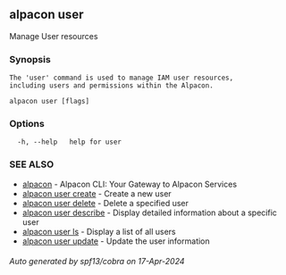 ## alpacon user

Manage User resources

### Synopsis


	The 'user' command is used to manage IAM user resources,
	including users and permissions within the Alpacon.
	

```
alpacon user [flags]
```

### Options

```
  -h, --help   help for user
```

### SEE ALSO

* [alpacon](alpacon.md)	 - Alpacon CLI: Your Gateway to Alpacon Services
* [alpacon user create](alpacon_user_create.md)	 - Create a new user
* [alpacon user delete](alpacon_user_delete.md)	 - Delete a specified user
* [alpacon user describe](alpacon_user_describe.md)	 - Display detailed information about a specific user
* [alpacon user ls](alpacon_user_ls.md)	 - Display a list of all users
* [alpacon user update](alpacon_user_update.md)	 - Update the user information

###### Auto generated by spf13/cobra on 17-Apr-2024
